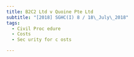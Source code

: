 ```yaml
---
title: B2C2 Ltd v Quoine Pte Ltd 
subtitle: "[2018] SGHC(I) 8 / 18\_July\_2018"
tags:
  - Civil Proc edure
  - Costs
  - Sec urity for c osts

---
```



